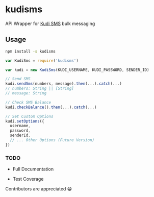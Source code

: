 # kudisms
API Wrapper for [Kudi SMS](www.kudisms.com) bulk messaging

## Usage
```sh
npm install -s kudisms
```

```javascript
var KudiSms = require('kudisms')

var kudi = new KudiSms(KUDI_USERNAME, KUDI_PASSWORD, SENDER_ID)

// Send SMS
kudi.sendSms(numbers, message).then(...).catch(...)
// numbers: String || [String]
// message: String

// Check SMS Balance
kudi.checkBalance().then(...).catch(...)

// Set Custom Options
kudi.setOptions({
  username,
  password,
  senderId,
  // ... Other Options (Future Version)
})
```
### TODO
- Full Documentation

- Test Coverage

Contributors are appreciated 😁
